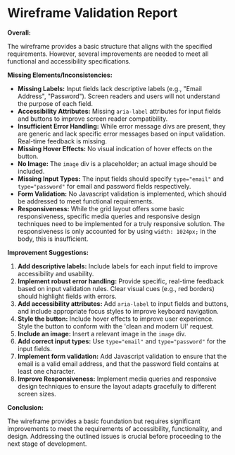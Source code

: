 # Wireframe Validation Report

**Overall:**

The wireframe provides a basic structure that aligns with the specified requirements.  However, several improvements are needed to meet all functional and accessibility specifications.

**Missing Elements/Inconsistencies:**

* **Missing Labels:** Input fields lack descriptive labels (e.g., "Email Address", "Password").  Screen readers and users will not understand the purpose of each field.
* **Accessibility Attributes:**  Missing `aria-label` attributes for input fields and buttons to improve screen reader compatibility.
* **Insufficient Error Handling:** While error message divs are present, they are generic and lack specific error messages based on input validation. Real-time feedback is missing.
* **Missing Hover Effects:** No visual indication of hover effects on the button.
* **No Image:** The `image` div is a placeholder; an actual image should be included.
* **Missing Input Types:** The input fields should specify `type="email"` and `type="password"` for email and password fields respectively.
* **Form Validation:** No Javascript validation is implemented, which should be addressed to meet functional requirements.
* **Responsiveness:** While the grid layout offers some basic responsiveness, specific media queries and responsive design techniques need to be implemented for a truly responsive solution.  The responsiveness is only accounted for by using `width: 1024px;` in the body, this is insufficient.

**Improvement Suggestions:**

1. **Add descriptive labels:**  Include labels for each input field to improve accessibility and usability.
2. **Implement robust error handling:** Provide specific, real-time feedback based on input validation rules. Clear visual cues (e.g., red borders) should highlight fields with errors.
3. **Add accessibility attributes:** Add `aria-label` to input fields and buttons, and include appropriate focus styles to improve keyboard navigation.
4. **Style the button:** Include hover effects to improve user experience. Style the button to conform with the 'clean and modern UI' request.
5. **Include an image:** Insert a relevant image in the `image` div.
6. **Add correct input types:**  Use `type="email"` and `type="password"` for the input fields.
7. **Implement form validation:**  Add Javascript validation to ensure that the email is a valid email address, and that the password field contains at least one character.
8. **Improve Responsiveness:** Implement media queries and responsive design techniques to ensure the layout adapts gracefully to different screen sizes.

**Conclusion:**

The wireframe provides a basic foundation but requires significant improvements to meet the requirements of accessibility, functionality, and design.  Addressing the outlined issues is crucial before proceeding to the next stage of development.